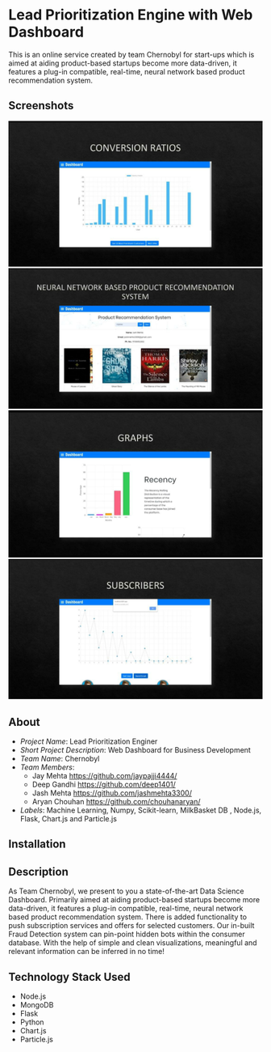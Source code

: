 # Lead Prioritization Engine with Web Dashboard

This is an online service created by team Chernobyl for start-ups which is aimed at aiding product-based startups become more data-driven, it features a plug-in compatible, real-time, neural network based product recommendation system.


## Screenshots

![](https://github.com/jashmehta3300/Screenshots/blob/master/Lead-Prioritization-Engine_img/img1.jpeg)
![](https://github.com/jashmehta3300/Screenshots/blob/master/Lead-Prioritization-Engine_img/img2.jpeg)
![](https://github.com/jashmehta3300/Screenshots/blob/master/Lead-Prioritization-Engine_img/img3.jpeg)
![](https://github.com/jashmehta3300/Screenshots/blob/master/Lead-Prioritization-Engine_img/img4.jpeg)

## About

- *Project Name*: Lead Prioritization Enginer
- *Short Project Description*: Web Dashboard for Business Development
- *Team Name*: Chernobyl
- *Team Members*:
	 - Jay Mehta https://github.com/jaypajji4444/
	 - Deep Gandhi https://github.com/deep1401/
	 - Jash Mehta https://github.com/jashmehta3300/
	 - Aryan Chouhan https://github.com/chouhanaryan/
- *Labels*: Machine Learning, Numpy, Scikit-learn, MilkBasket DB , Node.js, Flask, Chart.js and Particle.js

## Installation



## Description

As Team Chernobyl, we present to you a state-of-the-art Data Science Dashboard.
Primarily aimed at aiding product-based startups become more data-driven, it features a plug-in compatible, real-time, neural network based product recommendation system.
There is added functionality to push subscription services and offers for selected customers.
Our in-built Fraud Detection system can pin-point hidden bots within the consumer database.
With the help of simple and clean visualizations, meaningful and relevant information can be inferred in no time!

## Technology Stack Used
- Node.js
- MongoDB
- Flask
- Python 
- Chart.js
- Particle.js

